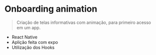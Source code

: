# Onboarding animation

>Criação de telas informativas com animação, para primeiro acesso em um app.

- React Native
- Aplição feita com expo
- Utilização dos Hooks
